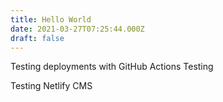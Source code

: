 ```yaml
---
title: Hello World
date: 2021-03-27T07:25:44.000Z
draft: false
---
```

Testing deployments with GitHub Actions
Testing

Testing Netlify CMS
